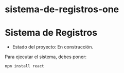 # sistema-de-registros-one
<h1>Sistema de Registros</h1>

- Estado del proyecto: En construcción.

Para ejecutar el sistema, debes poner:

`npm install react`
